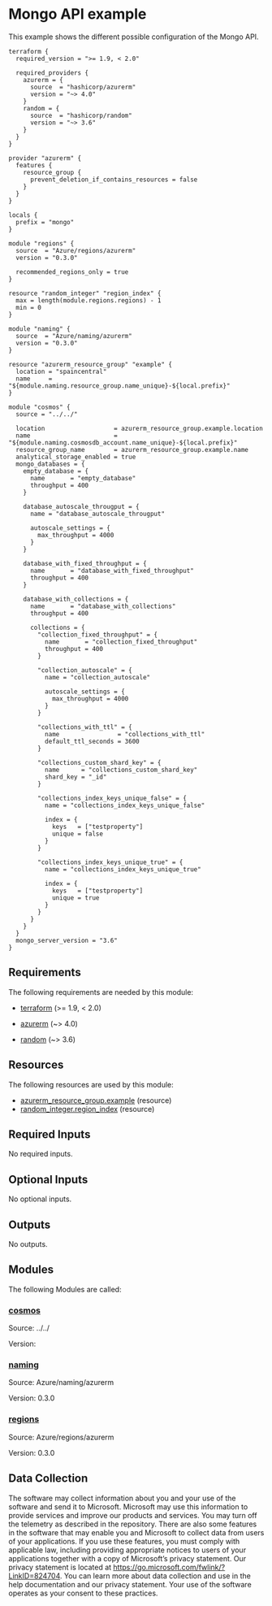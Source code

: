 <!-- BEGIN_TF_DOCS -->
<!-- Code generated by terraform-docs. DO NOT EDIT. -->
# Mongo API example

This example shows the different possible configuration of the Mongo API.

```hcl
terraform {
  required_version = ">= 1.9, < 2.0"

  required_providers {
    azurerm = {
      source  = "hashicorp/azurerm"
      version = "~> 4.0"
    }
    random = {
      source  = "hashicorp/random"
      version = "~> 3.6"
    }
  }
}

provider "azurerm" {
  features {
    resource_group {
      prevent_deletion_if_contains_resources = false
    }
  }
}

locals {
  prefix = "mongo"
}

module "regions" {
  source  = "Azure/regions/azurerm"
  version = "0.3.0"

  recommended_regions_only = true
}

resource "random_integer" "region_index" {
  max = length(module.regions.regions) - 1
  min = 0
}

module "naming" {
  source  = "Azure/naming/azurerm"
  version = "0.3.0"
}

resource "azurerm_resource_group" "example" {
  location = "spaincentral"
  name     = "${module.naming.resource_group.name_unique}-${local.prefix}"
}

module "cosmos" {
  source = "../../"

  location                   = azurerm_resource_group.example.location
  name                       = "${module.naming.cosmosdb_account.name_unique}-${local.prefix}"
  resource_group_name        = azurerm_resource_group.example.name
  analytical_storage_enabled = true
  mongo_databases = {
    empty_database = {
      name       = "empty_database"
      throughput = 400
    }

    database_autoscale_througput = {
      name = "database_autoscale_througput"

      autoscale_settings = {
        max_throughput = 4000
      }
    }

    database_with_fixed_throughput = {
      name       = "database_with_fixed_throughput"
      throughput = 400
    }

    database_with_collections = {
      name       = "database_with_collections"
      throughput = 400

      collections = {
        "collection_fixed_throughput" = {
          name       = "collection_fixed_throughput"
          throughput = 400
        }

        "collection_autoscale" = {
          name = "collection_autoscale"

          autoscale_settings = {
            max_throughput = 4000
          }
        }

        "collections_with_ttl" = {
          name                = "collections_with_ttl"
          default_ttl_seconds = 3600
        }

        "collections_custom_shard_key" = {
          name      = "collections_custom_shard_key"
          shard_key = "_id"
        }

        "collections_index_keys_unique_false" = {
          name = "collections_index_keys_unique_false"

          index = {
            keys   = ["testproperty"]
            unique = false
          }
        }

        "collections_index_keys_unique_true" = {
          name = "collections_index_keys_unique_true"

          index = {
            keys   = ["testproperty"]
            unique = true
          }
        }
      }
    }
  }
  mongo_server_version = "3.6"
}
```

<!-- markdownlint-disable MD033 -->
## Requirements

The following requirements are needed by this module:

- <a name="requirement_terraform"></a> [terraform](#requirement\_terraform) (>= 1.9, < 2.0)

- <a name="requirement_azurerm"></a> [azurerm](#requirement\_azurerm) (~> 4.0)

- <a name="requirement_random"></a> [random](#requirement\_random) (~> 3.6)

## Resources

The following resources are used by this module:

- [azurerm_resource_group.example](https://registry.terraform.io/providers/hashicorp/azurerm/latest/docs/resources/resource_group) (resource)
- [random_integer.region_index](https://registry.terraform.io/providers/hashicorp/random/latest/docs/resources/integer) (resource)

<!-- markdownlint-disable MD013 -->
## Required Inputs

No required inputs.

## Optional Inputs

No optional inputs.

## Outputs

No outputs.

## Modules

The following Modules are called:

### <a name="module_cosmos"></a> [cosmos](#module\_cosmos)

Source: ../../

Version:

### <a name="module_naming"></a> [naming](#module\_naming)

Source: Azure/naming/azurerm

Version: 0.3.0

### <a name="module_regions"></a> [regions](#module\_regions)

Source: Azure/regions/azurerm

Version: 0.3.0

<!-- markdownlint-disable-next-line MD041 -->
## Data Collection

The software may collect information about you and your use of the software and send it to Microsoft. Microsoft may use this information to provide services and improve our products and services. You may turn off the telemetry as described in the repository. There are also some features in the software that may enable you and Microsoft to collect data from users of your applications. If you use these features, you must comply with applicable law, including providing appropriate notices to users of your applications together with a copy of Microsoft’s privacy statement. Our privacy statement is located at <https://go.microsoft.com/fwlink/?LinkID=824704>. You can learn more about data collection and use in the help documentation and our privacy statement. Your use of the software operates as your consent to these practices.
<!-- END_TF_DOCS -->